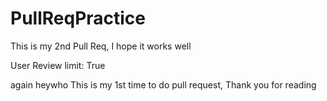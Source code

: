 # PullReqPractice

This is my 2nd Pull Req, I hope it works well


User Review limit: True

 again
heywho
This is my 1st time to do pull request, Thank you for reading